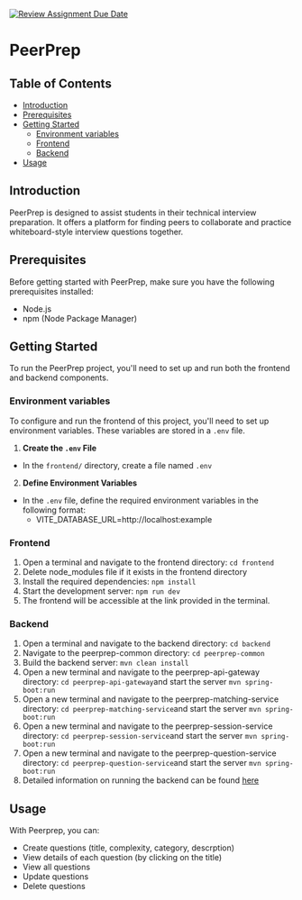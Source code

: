 [![Review Assignment Due Date](https://classroom.github.com/assets/deadline-readme-button-24ddc0f5d75046c5622901739e7c5dd533143b0c8e959d652212380cedb1ea36.svg)](https://classroom.github.com/a/6BOvYMwN)
# PeerPrep

## Table of Contents
- [Introduction](#introduction) 
- [Prerequisites](#prerequisites) 
- [Getting Started](#getting-started) 
	- [Environment variables](#environment-variables)
	- [Frontend](#frontend) 
	- [Backend](#backend) 
- [Usage](#usage) 

## Introduction
PeerPrep is designed to assist students in their technical interview preparation. It offers a platform for finding peers to collaborate and practice whiteboard-style interview questions together.

## Prerequisites
Before getting started with PeerPrep, make sure you have the following prerequisites installed: 
- Node.js 
- npm (Node Package Manager)

## Getting Started
To run the PeerPrep project, you'll need to set up and run both the frontend and backend components.

### Environment variables 
To configure and run the frontend of this project, you'll need to set up environment variables. These variables are stored in a `.env` file.
1.  **Create the `.env` File**
- In the `frontend/` directory, create a file named `.env`

2.  **Define Environment Variables**
- In the `.env` file, define the required environment variables in the following format:
	- VITE_DATABASE_URL=http://localhost:example
	
### Frontend
1. Open a terminal and navigate to the frontend directory: `cd frontend`
2. Delete node_modules file if it exists in the frontend directory
3. Install the required dependencies: `npm install`
4. Start the development server: `npm run dev`
5. The frontend will be accessible at the link provided in the terminal.

### Backend
1. Open a terminal and navigate to the backend directory: `cd backend`
2. Navigate to the peerprep-common directory: `cd peerprep-common`
3. Build the backend server: `mvn clean install`
4. Open a new terminal and navigate to the peerprep-api-gateway directory: `cd peerprep-api-gateway`and start the server `mvn spring-boot:run`
5. Open a new terminal and navigate to the peerprep-matching-service directory: `cd peerprep-matching-service`and start the server `mvn spring-boot:run`
6. Open a new terminal and navigate to the peerprep-session-service directory: `cd peerprep-session-service`and start the server `mvn spring-boot:run`
7. Open a new terminal and navigate to the peerprep-question-service directory: `cd peerprep-question-service`and start the server `mvn spring-boot:run`
8. Detailed information on running the backend can be found [here](https://github.com/CS3219-AY2324S1/ay2324s1-course-assessment-g49/tree/master/peerprep-backend#peerprep-backend)

## Usage

With Peerprep, you can:
- Create questions (title, complexity, category, descrption)
- View details of each question (by clicking on the title)
- View all questions
- Update questions
- Delete questions

